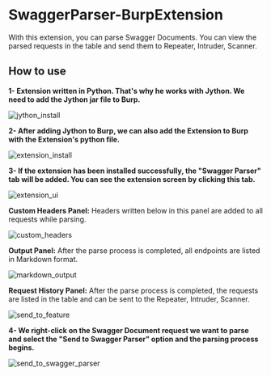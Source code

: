 # SwaggerParser-BurpExtension

With this extension, you can parse Swagger Documents. You can view the parsed requests in the table and send them to Repeater, Intruder, Scanner.

## How to use

**1- Extension written in Python. That's why he works with Jython. We need to add the Jython jar file to Burp.**

![jython_install](https://github.com/bulutenes/SwaggerParser-BurpExtension/assets/150332295/1a657087-b9ed-4b3d-9fc3-352c15cf855c)


**2- After adding Jython to Burp, we can also add the Extension to Burp with the Extension's python file.**

![extension_install](https://github.com/bulutenes/SwaggerParser-BurpExtension/assets/150332295/3a178569-db57-420b-93ef-88be59b528c0)


**3- If the extension has been installed successfully, the "Swagger Parser" tab will be added. You can see the extension screen by clicking this tab.**

![extension_ui](https://github.com/bulutenes/SwaggerParser-BurpExtension/assets/150332295/bbc9dcd9-18e9-4409-93e6-a962d1f37114)


**Custom Headers Panel:** Headers written below in this panel are added to all requests while parsing.

![custom_headers](https://github.com/bulutenes/SwaggerParser-BurpExtension/assets/150332295/b3e5e47a-b668-4d15-9b34-31e37f3637c8)


**Output Panel:** After the parse process is completed, all endpoints are listed in Markdown format.

![markdown_output](https://github.com/bulutenes/SwaggerParser-BurpExtension/assets/150332295/3ad59bc9-05f6-426e-b4be-71548c954217)


**Request History Panel:** After the parse process is completed, the requests are listed in the table and can be sent to the Repeater, Intruder, Scanner.

![send_to_feature](https://github.com/bulutenes/SwaggerParser-BurpExtension/assets/150332295/c8536ba6-ca77-40bc-9c4c-d3202f7ed2bd)


**4- We right-click on the Swagger Document request we want to parse and select the "Send to Swagger Parser" option and the parsing process begins.**

![send_to_swagger_parser](https://github.com/bulutenes/SwaggerParser-BurpExtension/assets/150332295/23acef55-b256-48f1-a3a5-3f5abec63345)

